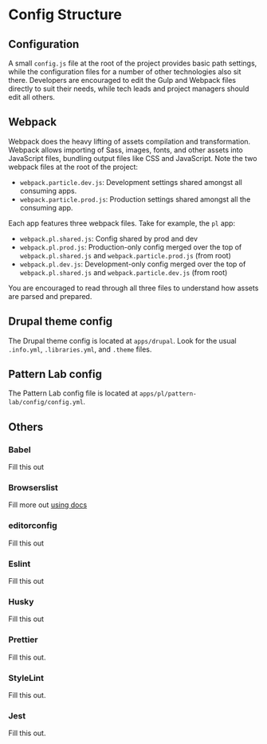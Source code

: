 # Config Structure

## Configuration

A small `config.js` file at the root of the project provides basic path settings, while the configuration files for a number of other technologies also sit there. Developers are encouraged to edit the Gulp and Webpack files directly to suit their needs, while tech leads and project managers should edit all others.

## Webpack

Webpack does the heavy lifting of assets compilation and transformation. Webpack allows importing of Sass, images, fonts, and other assets into JavaScript files, bundling output files like CSS and JavaScript. Note the two webpack files at the root of the project:

* `webpack.particle.dev.js`: Development settings shared amongst all consuming apps.
* `webpack.particle.prod.js`: Production settings shared amongst all the consuming app.

Each app features three webpack files. Take for example, the `pl` app:

* `webpack.pl.shared.js`: Config shared by prod and dev
* `webpack.pl.prod.js`: Production-only config merged over the top of `webpack.pl.shared.js` and `webpack.particle.prod.js` \(from root\)
* `webpack.pl.dev.js`: Development-only config merged over the top of `webpack.pl.shared.js` and `webpack.particle.dev.js` \(from root\)

You are encouraged to read through all three files to understand how assets are parsed and prepared.

## Drupal theme config

The Drupal theme config is located at `apps/drupal`. Look for the usual `.info.yml`, `.libraries.yml`, and `.theme` files.

## Pattern Lab config

The Pattern Lab config file is located at `apps/pl/pattern-lab/config/config.yml`.

## Others

### Babel

Fill this out

### Browserslist

Fill more out [using docs](https://www.npmjs.com/package/browserslist)

### editorconfig

Fill this out

### Eslint

Fill this out

### Husky

Fill this out

### Prettier

Fill this out.

### StyleLint

Fill this out.

### Jest

Fill this out.

